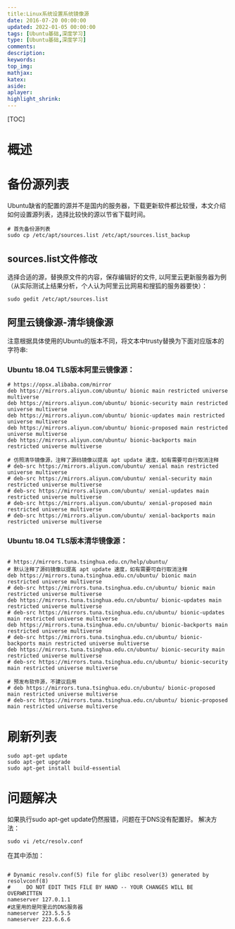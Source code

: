 ```yaml
---
title:Linux系统设置系统镜像源
date: 2016-07-20 00:00:00
updated: 2022-01-05 00:00:00
tags: [Ubuntu基础,深度学习]
type: [Ubuntu基础,深度学习]
comments: 
description: 
keywords:
top_img:
mathjax:
katex:
aside:
aplayer:
highlight_shrink:
---
```


[TOC]

# 概述





# 备份源列表

Ubuntu缺省的配置的源并不是国内的服务器，下载更新软件都比较慢，本文介绍如何设置源列表，选择比较快的源以节省下载时间。

```shell
# 首先备份源列表
sudo cp /etc/apt/sources.list /etc/apt/sources.list_backup
```



## sources.list文件修改

选择合适的源，替换原文件的内容，保存编辑好的文件, 以阿里云更新服务器为例（从实际测试上结果分析，个人认为阿里云比网易和搜狐的服务器要快）：

```
sudo gedit /etc/apt/sources.list
```



## 阿里云镜像源-清华镜像源

注意根据具体使用的Ubuntu的版本不同，将文本中trusty替换为下面对应版本的字符串:



### Ubuntu 18.04 TLS版本阿里云镜像源：

```shell
# https://opsx.alibaba.com/mirror
deb https://mirrors.aliyun.com/ubuntu/ bionic main restricted universe multiverse 
deb https://mirrors.aliyun.com/ubuntu/ bionic-security main restricted universe multiverse 
deb https://mirrors.aliyun.com/ubuntu/ bionic-updates main restricted universe multiverse 
deb https://mirrors.aliyun.com/ubuntu/ bionic-proposed main restricted universe multiverse 
deb https://mirrors.aliyun.com/ubuntu/ bionic-backports main restricted universe multiverse 
 
# 仿照清华镜像源，注释了源码镜像以提高 apt update 速度，如有需要可自行取消注释
# deb-src https://mirrors.aliyun.com/ubuntu/ xenial main restricted universe multiverse 
# deb-src https://mirrors.aliyun.com/ubuntu/ xenial-security main restricted universe multiverse 
# deb-src https://mirrors.aliyun.com/ubuntu/ xenial-updates main restricted universe multiverse 
# deb-src https://mirrors.aliyun.com/ubuntu/ xenial-proposed main restricted universe multiverse 
# deb-src https://mirrors.aliyun.com/ubuntu/ xenial-backports main restricted universe multiverse
```

### Ubuntu 18.04 TLS版本清华镜像源：

```shell

# https://mirrors.tuna.tsinghua.edu.cn/help/ubuntu/
# 默认注释了源码镜像以提高 apt update 速度，如有需要可自行取消注释
deb https://mirrors.tuna.tsinghua.edu.cn/ubuntu/ bionic main restricted universe multiverse
# deb-src https://mirrors.tuna.tsinghua.edu.cn/ubuntu/ bionic main restricted universe multiverse
deb https://mirrors.tuna.tsinghua.edu.cn/ubuntu/ bionic-updates main restricted universe multiverse
# deb-src https://mirrors.tuna.tsinghua.edu.cn/ubuntu/ bionic-updates main restricted universe multiverse
deb https://mirrors.tuna.tsinghua.edu.cn/ubuntu/ bionic-backports main restricted universe multiverse
# deb-src https://mirrors.tuna.tsinghua.edu.cn/ubuntu/ bionic-backports main restricted universe multiverse
deb https://mirrors.tuna.tsinghua.edu.cn/ubuntu/ bionic-security main restricted universe multiverse
# deb-src https://mirrors.tuna.tsinghua.edu.cn/ubuntu/ bionic-security main restricted universe multiverse
 
# 预发布软件源，不建议启用
# deb https://mirrors.tuna.tsinghua.edu.cn/ubuntu/ bionic-proposed main restricted universe multiverse
# deb-src https://mirrors.tuna.tsinghua.edu.cn/ubuntu/ bionic-proposed main restricted universe multiverse
```



# 刷新列表

```shell
sudo apt-get update
sudo apt-get upgrade
sudo apt-get install build-essential
```



# 问题解决

如果执行sudo apt-get update仍然报错，问题在于DNS没有配置好。 
解决方法：

```shell
sudo vi /etc/resolv.conf
```

在其中添加：

```shell

# Dynamic resolv.conf(5) file for glibc resolver(3) generated by resolvconf(8)
#     DO NOT EDIT THIS FILE BY HAND -- YOUR CHANGES WILL BE OVERWRITTEN
nameserver 127.0.1.1
#这里用的是阿里云的DNS服务器
nameserver 223.5.5.5  
nameserver 223.6.6.6
```







